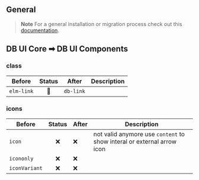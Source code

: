 ## General

> **Note**
> For a general installation or migration process check out this [documentation](https://www.npmjs.com/package/@db-ui/components).

## DB UI Core ➡ DB UI Components

### class

| Before     | Status | After     | Description |
| ---------- | :----: | --------- | ----------- |
| `elm-link` |   🔁   | `db-link` |             |

### icons

| Before        | Status | After | Description                                                            |
| ------------- | :----: | ----- | ---------------------------------------------------------------------- |
| `icon`        |   ❌   | ❌    | not valid anymore use `content` to show interal or external arrow icon |
| `icononly`    |   ❌   | ❌    |                                                                        |
| `iconVariant` |   ❌   | ❌    |                                                                        |
